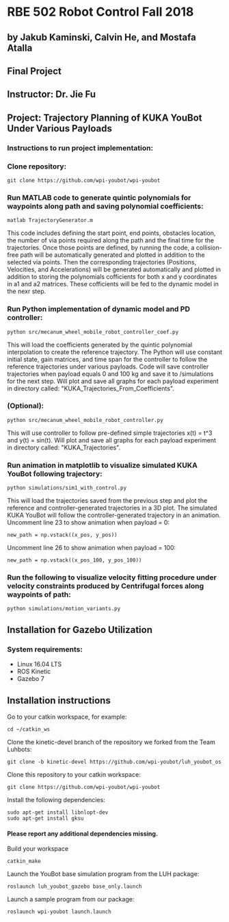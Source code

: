 # RBE 502 Robot Control Fall 2018  
## by Jakub Kaminski, Calvin He, and Mostafa Atalla
## Final Project
## Instructor: Dr. Jie Fu

## Project: Trajectory Planning of KUKA YouBot Under Various Payloads


### Instructions to run project implementation:
### Clone repository:
    git clone https://github.com/wpi-youbot/wpi-youbot


### Run MATLAB code to generate quintic polynomials for waypoints along path and saving polynomial coefficients:
    matlab TrajectoryGenerator.m
This code includes defining the start point, end points, obstacles location, the number of via points required along the path and the final time for the trajectories. Once those points are defined, by running the code, a collision-free path will be automatically generated and plotted in addition to the selected via points. Then the corresponding trajectories (Positions, Velocities, and Accelerations) will be generated automatically and plotted in addition to storing the polynomials cofficients for both x and y coordinates in a1 and a2 matrices. These cofficients will be fed to the dynamic model in the nexr step.



### Run Python implementation of dynamic model and PD controller:
    python src/mecanum_wheel_mobile_robot_controller_coef.py
This will load the coefficients generated by the quintic polynomial interpolation to create the reference trajectory. The Python will use constant initial state, gain matrices, and time span for the controller to follow the reference trajectories under various payloads. Code will save controller trajectories when payload equals 0 and 100 kg and save it to /simulations for the next step. Will plot and save all graphs for each payload experiment in directory called: "KUKA_Trajectories_From_Coefficients".


### (Optional):
    python src/mecanum_wheel_mobile_robot_controller.py
This will use controller to follow pre-defined simple trajectories x(t) = t^3 and y(t) = sin(t). Will plot and save all graphs for each payload experiment in directory called: "KUKA_Trajectories".


### Run animation in matplotlib to visualize simulated KUKA YouBot following trajectory:
    python simulations/sim1_with_control.py
This will load the trajectories saved from the previous step and plot the reference and controller-generated trajectories in a 3D plot. The simulated KUKA YouBot will follow the controller-generated trajectory in an animation.
Uncomment line 23 to show animation when payload = 0:

    new_path = np.vstack((x_pos, y_pos))
    
Uncomment line 26 to show animation when payload = 100:

    new_path = np.vstack((x_pos_100, y_pos_100))


### Run the following to visualize velocity fitting procedure under velocity constraints produced by Centrifugal forces along waypoints of path:

    python simulations/motion_variants.py


Installation for Gazebo Utilization
-----------------------------------

### System requirements: 
* Linux 16.04 LTS
* ROS Kinetic
* Gazebo 7


## Installation instructions


Go to your catkin workspace, for example:

    cd ~/catkin_ws
    
Clone the kinetic-devel branch of the repository we forked from the Team Luhbots:

    git clone -b kinetic-devel https://github.com/wpi-youbot/luh_youbot_os


Clone this repository to your catkin workspace:

    git clone https://github.com/wpi-youbot/wpi-youbot

Install the following dependencies:

    sudo apt-get install libnlopt-dev   
    sudo apt-get install gksu

#### Please report any additional dependencies missing.


Build your workspace

    catkin_make

Launch the YouBot base simulation program from the LUH package:  

    roslaunch luh_youbot_gazebo base_only.launch

Launch a sample program from our package:  

    roslaunch wpi-youbot launch.launch
        
